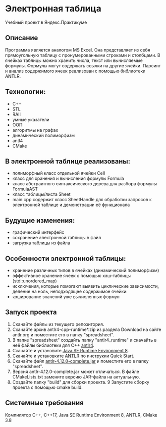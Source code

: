# Электронная таблица
Учебный проект в Яндекс.Практикуме

## Описание
Программа является аналогом MS Excel. Она представляет из себя прямоугольную таблицу с пронумерованными строками и столбцами. В ячейках таблицы можно хранить числа, текст или вычисляемые формулы. Формулы могут содержать ссылки на другие ячейки. Парсинг и анализ содержимого ячеек реализован с помощью библиотеки ANTLR.

## Технологии:
* C++
* STL
* RAII
* умные указатели
* ООП
* алгоритмы на графах
* динамический полиморфизм
* antl4
* CMake

## В электронной таблице реализованы:
* полиморфный класс отдельной ячейки Cell
* класс для хранения и вычисления формулы Formula
* класс абстрактного синтаксического дерева для разбора формулы FormulaAST
* класс таблицы/листа Sheet
* main.cpp содержит класс SheetHandle для обработки запросов к электронной таблице и демонстрации её функционала 

## Будущие изменения:
* графический интерфейс
* сохранение электронной таблицы в файл
* загрузка таблицы из файла

## Особенности электронной таблицы:
* хранение различных типов в ячейках (динамический полиморфизм)
* эффективное хранение ячеек с помощью хэш-таблицы (std::unordered_map)
* исключения, которые помогают выявить циклические зависимости, деление на ноль, неподходящее содержимое ячейки
* кэширование значений уже вычисленных формул

## Запуск проекта
1. Скачайте файлы из текущего репозитория.
2. Скачайте архив antlr4-cpp-runtime*.zip из раздела Download на сайте antlr.org и помеcтите его в папку "spreadsheet".
3. В папке "spreadsheet" создайть папку "antlr4_runtime" и скачайть в неё файлы библиотеки для C++ [antlr4](https://github.com/antlr/antlr4/tree/master/runtime/Cpp).
4. Скачайте и установите [Java SE Runtime Environment 8](https://www.oracle.com/java/technologies/downloads/#java8).
5. Скачайте и установките [ANTLR](https://www.antlr.org/) по инструкии Quick Start.
6. Скачайте файл [antlr-4.12.0-complete.jar](https://www.antlr.org/download/antlr-4.9-complete.jar) и поместите его в папку "spreadsheet".
7. Версия antlr-4.12.0-complete.jar может отличаться. В файле CMakeLists.txt замените версию JAR-файла на актуальную.
8. Создайте папку "build" для сборки проекта.
9  Запустите сборку проекта с помощью cmake build.

## Системные требования
Компилятор С++, С++17, Java SE Runtime Environment 8, ANTLR, CMake 3.8










